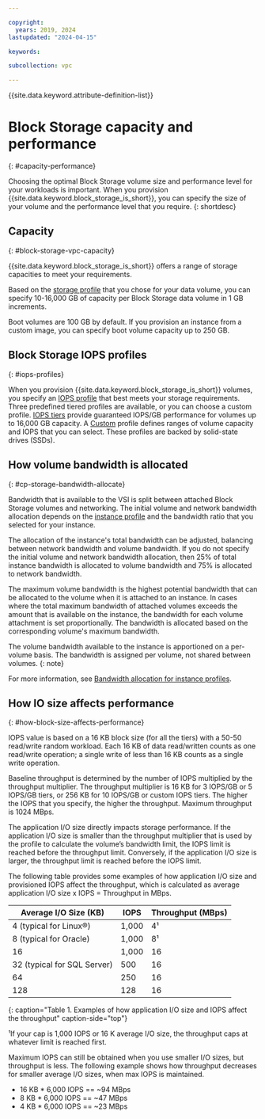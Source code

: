 ```yaml
---

copyright:
  years: 2019, 2024
lastupdated: "2024-04-15"

keywords:

subcollection: vpc

---
```


{{site.data.keyword.attribute-definition-list}}

# Block Storage capacity and performance
{: #capacity-performance}

Choosing the optimal Block Storage volume size and performance level for your workloads is important. When you provision {{site.data.keyword.block_storage_is_short}}, you can specify the size of your volume and the performance level that you require.
{: shortdesc}

## Capacity
{: #block-storage-vpc-capacity}

{{site.data.keyword.block_storage_is_short}} offers a range of storage capacities to meet your requirements.

Based on the [storage profile](/docs/vpc?topic=vpc-block-storage-profiles#tiers) that you chose for your data volume, you can specify 10-16,000 GB of capacity per Block Storage data volume in 1 GB increments.

Boot volumes are 100 GB by default. If you provision an instance from a custom image, you can specify boot volume capacity up to 250 GB.

## Block Storage IOPS profiles
{: #iops-profiles}

When you provision {{site.data.keyword.block_storage_is_short}} volumes, you specify an [IOPS profile](/docs/vpc?topic=vpc-block-storage-profiles) that best meets your storage requirements. Three predefined tiered profiles are available, or you can choose a custom profile. [IOPS tiers](/docs/vpc?topic=vpc-block-storage-profiles#tiers) provide guaranteed IOPS/GB performance for volumes up to 16,000 GB capacity. A [Custom](/docs/vpc?topic=vpc-block-storage-profiles#custom) profile defines ranges of volume capacity and IOPS that you can select. These profiles are backed by solid-state drives (SSDs).

## How volume bandwidth is allocated
{: #cp-storage-bandwidth-allocate}

Bandwidth that is available to the VSI is split between attached Block Storage volumes and networking. The initial volume and network bandwidth allocation depends on the [instance profile](/docs/vpc?topic=vpc-profiles) and the bandwidth ratio that you selected for your instance.

The allocation of the instance's total bandwidth can be adjusted, balancing between network bandwidth and volume bandwidth. If you do not specify the initial volume and network bandwidth allocation, then 25% of total instance bandwidth is allocated to volume bandwidth and 75% is allocated to network bandwidth.

The maximum volume bandwidth is the highest potential bandwidth that can be allocated to the volume when it is attached to an instance. In cases where the total maximum bandwidth of attached volumes exceeds the amount that is available on the instance, the bandwidth for each volume attachment is set proportionally. The bandwidth is allocated based on the corresponding volume's maximum bandwidth.

The volume bandwidth available to the instance is apportioned on a per-volume basis. The bandwidth is assigned per volume, not shared between volumes.
{: note}

For more information, see [Bandwidth allocation for instance profiles](/docs/vpc?topic=vpc-bandwidth-allocation-profiles).

## How IO size affects performance
{: #how-block-size-affects-performance}

IOPS value is based on a 16 KB block size (for all the tiers) with a 50-50 read/write random workload. Each 16 KB of data read/written counts as one read/write operation; a single write of less than 16 KB counts as a single write operation.

Baseline throughput is determined by the number of IOPS multiplied by the throughput multiplier. The throughput multiplier is 16 KB for 3 IOPS/GB or 5 IOPS/GB tiers, or 256 KB for 10 IOPS/GB or custom IOPS tiers. The higher the IOPS that you specify, the higher the throughput. Maximum throughput is 1024 MBps.

The application I/O size directly impacts storage performance. If the application I/O size is smaller than the throughput multiplier that is used by the profile to calculate the volume’s bandwidth limit, the IOPS limit is reached before the throughput limit. Conversely, if the application I/O size is larger, the throughput limit is reached before the IOPS limit.

The following table provides some examples of how application I/O size and provisioned IOPS affect the throughput, which is calculated as average application I/O size x IOPS = Throughput in MBps.

| Average I/O Size (KB) | IOPS | Throughput (MBps) |
|-----------------|------|-------------------|
| 4 (typical for Linux&reg;) | 1,000 | 4&sup1; |
| 8 (typical for Oracle) | 1,000  | 8&sup1; |
| 16 | 1,000 | 16 |
| 32 (typical for SQL Server) | 500 | 16 |
| 64 | 250 | 16 |
| 128 | 128 | 16 |
{: caption="Table 1. Examples of how application I/O size and IOPS affect the throughput" caption-side="top"}

&sup1;If your cap is 1,000 IOPS or 16 K average I/O size, the throughput caps at whatever limit is reached first.

Maximum IOPS can still be obtained when you use smaller I/O sizes, but throughput is less. The following example shows how throughput decreases for smaller average I/O sizes, when max IOPS is maintained.

* 16 KB * 6,000 IOPS == ~94 MBps
* 8 KB * 6,000 IOPS == ~47 MBps
* 4 KB * 6,000 IOPS == ~23 MBps
